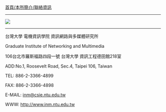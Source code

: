 [首頁/本所簡介/聯絡資訊](http://www.inm.ntu.edu.tw/intro/super_pages2.php?ID=intro1&Sn=4)

---

![](http://i.imgur.com/3aFQPgv.png)

---

台灣大學 電機資訊學院 資訊網路與多媒體研究所

Graduate Institute of Networking and Multimedia

106台北市羅斯福路四段一號  台灣大學 資訊工程德田館218室

ADD:No.1, Roosevelt Road, Sec.4, Taipei 106, Taiwan

TEL: 886-2-3366-4899

FAX: 886-2-3366-4898

E-MAIL: inm@csie.ntu.edu.tw

WWW: http://www.inm.ntu.edu.tw
